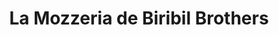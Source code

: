 ---
title: "La Mozzeria de Biribil Brothers"
url: /bilbo/la-mozzeria-de-biribil-brothers/
shop: queso
---